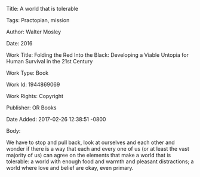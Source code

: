 Title:  A world that is tolerable

Tags:   Practopian, mission

Author: Walter Mosley

Date:   2016

Work Title: Folding the Red Into the Black: Developing a Viable Untopia for Human Survival in the 21st Century

Work Type: Book

Work Id: 1944869069

Work Rights: Copyright

Publisher: OR Books

Date Added: 2017-02-26 12:38:51 -0800

Body: 

We have to stop and pull back, look at ourselves and each other and wonder if there is a way that each and every one of us (or at least the vast majority of us) can agree on the elements that make a world that is tolerable: a world with enough food and warmth and pleasant distractions; a world where love and belief are okay, even primary.

